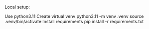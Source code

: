 Local setup:

Use python3.11
Create virtual venv python3.11 -m venv .venv source .venv/bin/activate
Install requirements pip install -r requirements.txt
